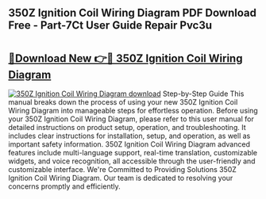 ## 350Z Ignition Coil Wiring Diagram PDF Download Free - Part-7Ct User Guide Repair Pvc3u

# <h2><a href="http://dfr5hg1.blite.top/?on=350Z+Ignition+Coil+Wiring+Diagram">🔗Download New 👉🔴 350Z Ignition Coil Wiring Diagram</a></h2>

[![350Z Ignition Coil Wiring Diagram download](https://i.imgur.com/lujVjoI.png)](http://dfr5hg1.blite.top/?on=350Z+Ignition+Coil+Wiring+Diagram)
Step-by-Step Guide This manual breaks down the process of using your new 350Z Ignition Coil Wiring Diagram into manageable steps for effortless operation. Before using your 350Z Ignition Coil Wiring Diagram, please refer to this user manual for detailed instructions on product setup, operation, and troubleshooting. It includes clear instructions for installation, setup, and operation, as well as important safety information. 350Z Ignition Coil Wiring Diagram advanced features include multi-language support, real-time translation, customizable widgets, and voice recognition, all accessible through the user-friendly and customizable interface. We're Committed to Providing Solutions 350Z Ignition Coil Wiring Diagram. Our team is dedicated to resolving your concerns promptly and efficiently.
